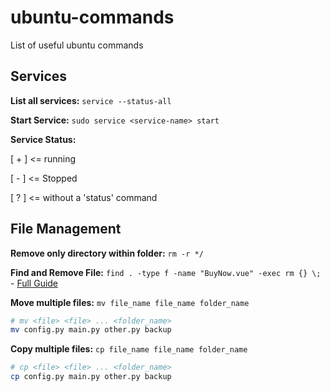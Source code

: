 # ubuntu-commands
List of useful ubuntu commands

## Services

**List all services:** `service --status-all`
  
**Start Service:** `sudo service <service-name> start`
  
**Service Status:**
  
[ + ] <= running
  
[ - ] <= Stopped
  
[ ? ] <= without a 'status' command

## File Management

**Remove only directory within folder:** `rm -r */`
  
**Find and Remove File:** `find . -type f -name "BuyNow.vue" -exec rm {} \;` - [Full Guide](https://www.cyberciti.biz/faq/linux-unix-how-to-find-and-remove-files/)
  
**Move multiple files:** `mv file_name file_name folder_name`
```bash
# mv <file> <file> ... <folder_name>
mv config.py main.py other.py backup
```
  
**Copy multiple files:** `cp file_name file_name folder_name`
```bash
# cp <file> <file> ... <folder_name>
cp config.py main.py other.py backup
```
